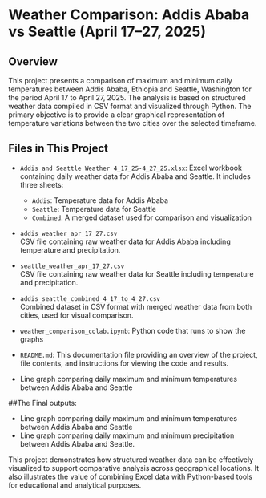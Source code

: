 # Weather Comparison: Addis Ababa vs Seattle (April 17–27, 2025)

## Overview

This project presents a comparison of maximum and minimum daily temperatures between Addis Ababa, Ethiopia and Seattle, Washington for the period April 17 to April 27, 2025. The analysis is based on structured weather data compiled in CSV format and visualized through Python. The primary objective is to provide a clear graphical representation of temperature variations between the two cities over the selected timeframe.

## Files in This Project

- `Addis and Seattle Weather 4_17_25-4_27_25.xlsx`: Excel workbook containing daily weather data for Addis Ababa and Seattle. It includes three sheets:
  - `Addis`: Temperature data for Addis Ababa
  - `Seattle`: Temperature data for Seattle
  - `Combined`: A merged dataset used for comparison and visualization
    
- `addis_weather_apr_17_27.csv`  
  CSV file containing raw weather data for Addis Ababa including temperature and precipitation.

- `seattle_weather_apr_17_27.csv`  
  CSV file containing raw weather data for Seattle including temperature and precipitation.

- `addis_seattle_combined_4_17_to_4_27.csv`  
  Combined dataset in CSV format with merged weather data from both cities, used for visual comparison.
  
- `weather_comparison_colab.ipynb`: Python code that runs to show the graphs
- `README.md`: This documentation file providing an overview of the project, file contents, and instructions for viewing the code and results.

- Line graph comparing daily maximum and minimum temperatures between Addis Ababa and Seattle


##The Final outputs:
   - Line graph comparing daily maximum and minimum temperatures between Addis Ababa and Seattle
   - Line graph comparing daily maximum and minimum precipitation between Addis Ababa and Seattle.

This project demonstrates how structured weather data can be effectively visualized to support comparative analysis across geographical locations. It also illustrates the value of combining Excel data with Python-based tools for educational and analytical purposes.
